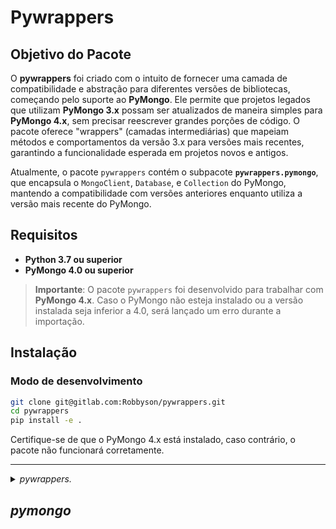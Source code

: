 # Pywrappers

## Objetivo do Pacote

O **pywrappers** foi criado com o intuito de fornecer uma camada de compatibilidade e abstração para diferentes versões de bibliotecas, começando pelo suporte ao **PyMongo**. Ele permite que projetos legados que utilizam **PyMongo 3.x** possam ser atualizados de maneira simples para **PyMongo 4.x**, sem precisar reescrever grandes porções de código. O pacote oferece "wrappers" (camadas intermediárias) que mapeiam métodos e comportamentos da versão 3.x para versões mais recentes, garantindo a funcionalidade esperada em projetos novos e antigos.

Atualmente, o pacote `pywrappers` contém o subpacote **`pywrappers.pymongo`**, que encapsula o `MongoClient`, `Database`, e `Collection` do PyMongo, mantendo a compatibilidade com versões anteriores enquanto utiliza a versão mais recente do PyMongo.

## Requisitos

- **Python 3.7 ou superior**
- **PyMongo 4.0 ou superior**

> **Importante**: O pacote `pywrappers` foi desenvolvido para trabalhar com **PyMongo 4.x**. Caso o PyMongo não esteja instalado ou a versão instalada seja inferior a 4.0, será lançado um erro durante a importação.

## Instalação

### Modo de desenvolvimento

```bash
git clone git@gitlab.com:Robbyson/pywrappers.git
cd pywrappers
pip install -e .
```

Certifique-se de que o PyMongo 4.x está instalado, caso contrário, o pacote não funcionará corretamente.

---

<details>
  <summary><i>pywrappers.<h2><b>pymongo</i></h2></b></summary>

### Objetivo

O subpacote `pywrappers.pymongo` tem como objetivo fornecer uma camada de compatibilidade para o PyMongo, garantindo que sistemas que utilizam a versão 3.x possam continuar a funcionar corretamente ao migrarem para o PyMongo 4.x. Ele encapsula as principais classes do PyMongo — MongoClient, Database, e Collection — mantendo a API da versão 3.x sem abrir mão das interfaces específicas da versão 4.x.

### Características

- **Compatibilidade Retroativa**: O pywrappers.pymongo encapsula a API do PyMongo 3.x, permitindo que sistemas legados que utilizam essa versão continuem funcionando sem mudanças significativas ao serem migrados para o PyMongo 4.x.

- **Suporte a Novas Funcionalidades**: Embora ofereça suporte à API antiga, o pacote também permite o uso de novos métodos introduzidos no PyMongo 4.x.

### Como Utilizar

O subpacote `pywrappers.pymongo` pode ser importado da seguinte forma:

```python
from pywrappers import pymongo
# ou
from pywrappers.pymongo import MongoClient, Database, Collection
```

### Exemplo de Uso

Aqui está um exemplo de como utilizar o `MongoClient` encapsulado pelo `pywrappers.pymongo`:

```python
from pywrappers.pymongo import MongoClient

# Inicializando o cliente MongoDB
client = MongoClient("localhost", 27017)

# Acessando um banco de dados
db = client.get_database("mydatabase")

# Acessando uma coleção
collection = db.get_collection("mycollection")

# Inserindo um documento
collection.insert({"name": "John", "age": 30})

# Buscando um documento
result = collection.find_one({"name": "John"})
print(result)

# Fechando a conexão
client.close()
```

## Módulos

<details>
  <summary><i>pywrappers.pymongo.<h2><b>CollectionWrapper</i></h2></b></summary>

`CollectionWrapper` é uma **abstração** da classe Collection do PyMongo 3.x, que preserva as assinaturas de métodos deprecados e remapeia esses métodos para suas contrapartes modernas no PyMongo 4.x, ou, quando isso não é possível, lança exceções explicativas com sugestões de alternativas.

<details>
  <summary><h3><b>Características</h3></b></summary>

- **Tratamento de Erros Explicativo**: Nos casos em que a adaptação não é possível, o `CollectionWrapper` lança exceções explicativas que ajudam os desenvolvedores a entender a causa do problema e sugerem alternativas (como o uso de agregações em vez de `map_reduce`).

- **Incompatibilidades Finais**: Algumas funcionalidades do PyMongo 3.x foram removidas no PyMongo 4.x sem uma substituição direta, como o método `map_reduce()`. Nesses casos, o desenvolvedor é forçado a reescrever partes do sistema utilizando novas abordagens.

</details>

<details>
  <summary><h3><b>Diferenças entre <i>Collection</i> do PyMongo 3.x e 4.x</h3></b></summary>

##### 1. **Métodos Depreciados e Removidos**

###### PyMongo 3.x

- **`insert()`**: Permitia a inserção de um ou mais documentos de forma genérica. No PyMongo 3.x, o método era amplamente utilizado para operações de inserção em massa ou única.
- **`update()`**: Atualizava documentos, suportando tanto atualizações únicas quanto múltiplas através do parâmetro `multi`.
- **`remove()`**: Removia documentos de uma coleção, com suporte para exclusões únicas ou múltiplas.
- **`map_reduce()`**: Executava operações MapReduce diretamente sobre uma coleção, sendo uma alternativa para agregações complexas.

###### PyMongo 4.x

- **`insert()`**, **`update()`**, e **`remove()`** foram removidos e substituídos por seus equivalentes específicos:
  - `insert_one()`, `insert_many()`
  - `update_one()`, `update_many()`
  - `delete_one()`, `delete_many()`
- **`map_reduce()`** foi completamente removido. A abordagem recomendada para operações complexas agora é o **Aggregation Framework**, que é mais eficiente e flexível para operações em grandes volumes de dados.

##### 2. **Métodos Alterados**

- **`count()`** foi substituído por **`count_documents()`** para melhorar a precisão e adequação ao padrão MongoDB moderno.
- **`find()`** e outros métodos de busca mantêm comportamento similar, mas com algumas adições de parâmetros no PyMongo 4.x para maior controle sobre leitura e escrita.

</details>

<details>
  <summary><h3><b>Adaptações Necessárias</h3></b></summary>

##### 1. **Inserções**

O método **`insert()`**, deprecado no PyMongo 4.x, foi reimplementado no `CollectionWrapper` por meio de uma função que redireciona chamadas para **`insert_one()`** ou **`insert_many()`**, dependendo do tipo de entrada. Isso garante que o código legado que utilizava `insert()` continue funcional sem alterações.

```python
def insert(self, doc_or_docs: Union[Dict[str, Any], List[Dict[str, Any]]], manipulate: bool = True, check_keys: bool = True, continue_on_error: bool = False) -> Union[InsertOneResult, InsertManyResult]:
    if isinstance(doc_or_docs, list):
        return self.insert_many(doc_or_docs, ordered=not continue_on_error)
    return self.insert_one(doc_or_docs)
```

##### 2. **Atualizações**

O método **`update()`**, que aceitava o parâmetro multi, foi redirecionado para as funções **`update_one()`** ou **`update_many()`**, dependendo do valor de multi. Isso mantém o comportamento de múltiplas atualizações possível no PyMongo 3.x.

```python
def update(self, spec: Dict[str, Any], document: Dict[str, Any], upsert: bool = False, multi: bool = False) -> UpdateResult:
    if multi:
        return self.update_many(spec, document, upsert=upsert)
    return self.update_one(spec, document, upsert=upsert)
```

##### 3. Remoções

O método **`remove()`** foi reimplementado de forma equivalente a **`delete_one()`** e **`delete_many()`**, dependendo do valor de `multi`, garantindo que a funcionalidade seja mantida.

##### 4. **MapReduce**

O método **`map_reduce()`** foi completamente removido no PyMongo 4.x, sem uma substituição direta. A recomendação é o uso do **Aggregation Framework**, que é mais eficiente e escalável. O `CollectionWrapper` lança uma exceção **NotImplementedError** explicando a remoção e sugerindo o uso de agregações.

```python
def map_reduce(self, map: str, reduce: str, out: Union[str, Dict[str, Any]], full_response: bool = False, **kwargs: Any) -> Any:
    raise NotImplementedError("map_reduce was removed in PyMongo 4.x. Use the aggregation framework instead.")
```

</details>

<details>
  <summary><h3><b>Casos de Equivalência Impossível</h3></b></summary>

##### MapReduce

O método **`map_reduce()`** foi completamente removido no PyMongo 4.x devido a problemas de desempenho e escalabilidade. Embora o **Aggregation Framework** cubra a maioria das funcionalidades de **MapReduce**, ele não suporta diretamente o mesmo padrão de programação, o que torna algumas adaptações inevitáveis.

</details>

---

</details>

<details>
  <summary><i>pywrappers.pymongo.<h2><b>DatabaseWrapper</i></b></h2></summary>

A classe `DatabaseWrapper` foi projetada para atuar como uma interface compatível entre sistemas que utilizam PyMongo 3.x e PyMongo 4.x. Seu objetivo principal é garantir que a API da classe `Database` do PyMongo 3.x seja mantida e reproduzida adequadamente no PyMongo 4.x, além de fornecer métodos que foram deprecados ou removidos na nova versão. A classe permite a manipulação de coleções, execução de comandos de banco de dados, e oferece suporte a métodos de compatibilidade, como o `authenticate()` e `eval()`, que não estão mais disponíveis na versão 4.x.

<details>
  <summary><h3><b>Características</h3></b></summary>

- **Dependências**: Esta classe utiliza `CollectionWrapper` para compatibilidade completa.

- **Tratamento de Erros Claro**: Nos casos em que a funcionalidade não pode ser mantida (por exemplo, `eval()`), a exceção lança uma mensagem descritiva, orientando o desenvolvedor sobre como proceder.

- **Incompatibilidades Irreversíveis**: Algumas funcionalidades, como `map_reduce()` e `eval()`, foram removidas por questões de segurança e desempenho e não têm substitutos diretos no PyMongo 4.x.

</details>

<details>
  <summary><h3><b>Diferenças Entre PyMongo 3.x e 4.x</h3></b></summary>

##### 1. **Métodos Depreciados e Removidos**

###### PyMongo 3.x

- **`collection_names()`**: Listava todas as coleções do banco de dados.
- **`authenticate()`**: Permitía a autenticação de um usuário diretamente no banco de dados.
- **`eval()`**: Executava código JavaScript no servidor MongoDB.
- **`add_user()` e `remove_user()`**: Permitiam a adição e remoção de usuários diretamente no banco de dados.

###### PyMongo 4.x

- **`collection_names()`** foi substituído por **`list_collection_names()`**, mas mantemos a compatibilidade no wrapper.
- **`authenticate()`** e **`eval()`** foram removidos, sendo necessário usar URI de conexão para autenticação e o **Aggregation Framework** para operações de consulta complexas.
- **`add_user()` e `remove_user()`** também foram removidos, sendo substituídos por operações que utilizam diretamente o comando `createUser` e `dropUser`.

##### 2. **Alterações em Métodos Existentes**

- **`command()`**: Continua com a mesma função, executando comandos diretamente no banco de dados, mas recebeu novos parâmetros no PyMongo 4.x para maior controle.
- **`with_options()`**: Permite configurar parâmetros como `read_concern` e `write_concern` na criação do banco de dados.

</details>

<details>
  <summary><h3><b>Adaptações Necessárias</h3></b></summary>

##### 1. **Compatibilidade com `collection_names()`**

No PyMongo 4.x, o método `collection_names()` foi deprecado e substituído por `list_collection_names()`. A função `collection_names()` foi mantida no `DatabaseWrapper` para garantir compatibilidade com sistemas legados.

```python
def collection_names(self, include_system_collections: bool = True, session: Optional[ClientSession] = None) -> List[str]:
    if include_system_collections:
        return self.database.list_collection_names(session=session)
    return [name for name in self.database.list_collection_names(session=session) if not name.startswith("system.")]
```

##### 2. Substituição do Método `authenticate()`

O método `authenticate()` foi removido no PyMongo 4.x, e a autenticação agora deve ser feita diretamente via URI de conexão. A implementação no wrapper lança uma exceção clara que explica essa mudança

```python
def authenticate(self, name: str, password: Optional[str] = None, source: Optional[str] = None, mechanism: Optional[str] = None) -> None:
    raise NotImplementedError(
        """The authenticate() method was removed in PyMongo 4.x. Use the authSource or authMechanism parameters in the connection string."""
    )
```

##### 3. Remoção de `eval()`

O método `eval()` foi removido no MongoDB 4.x por razões de segurança e desempenho. Não há um substituto direto, mas o **Aggregation Framework** ou **MapReduce** podem ser usados como alternativas para funcionalidades semelhantes.

```python
def eval(self, code: str, args: Optional[Any] = None, nolock: bool = False) -> None:
    raise NotImplementedError(
        """The eval() method was removed in MongoDB 4.x for security and performance reasons.
        Use the Aggregation Framework or MapReduce to achieve similar functionality."""
    )
```

</details>

<details>
  <summary><h3><b>Casos de Equivalência Impossível</h3></b></summary>

##### Eval

O método `eval()` foi removido por motivos de segurança e desempenho, e o **Aggregation Framework** foi sugerido como uma alternativa mais robusta e segura. Não há como reproduzir diretamente o comportamento do `eval()` no PyMongo 4.x.
</details>

---

</details>

<details>
  <summary><i>pywrappers.pymongo.<h2><b>MongoClientWrapper</i></b></h2></summary>

A classe `MongoClientWrapper` foi criada para fornecer uma camada de compatibilidade entre as versões 3.x e 4.x do PyMongo. Seu principal objetivo é garantir que a API da classe `MongoClient` do PyMongo 3.x seja mantida e reproduzida adequadamente no PyMongo 4.x, tratando de mudanças significativas na API, incluindo a remoção de métodos importantes como `ismaster()` e `database_names()`.

<details>
  <summary><h3><b>Características</h3></b></summary>

- **Dependências**: Esta classe utiliza `CollectionWrapper` e `DatabaseWrapper` para compatibilidade completa.
- **Incompatibilidades Não Replicáveis**: Algumas funcionalidades, como o comando `ismaster()`, não possuem equivalentes diretos no MongoDB standalone, o que pode exigir adaptações na lógica de negócios.

</details>

<details>
  <summary><h3><b>Diferenças entre PyMongo 3.x e 4.x</h3></b></summary>

### PyMongo 3.x

- **`database_names()`**: Retornava uma lista de nomes de bancos de dados.
- **`ismaster()`**: Retornava informações sobre o estado do nó MongoDB (principalmente em configurações de replica set).
- **`get_default_database()`**: Permitía acessar o banco de dados padrão.

### PyMongo 4.x

- **`list_database_names()`**: Substitui o método `database_names()`, mantendo a mesma função de listar bancos de dados.
- **`hello`**: Substitui o comando `ismaster()` nas configurações de replica set.
- **`get_default_database()`**: Foi removido e deve ser substituído pela definição explícita do banco de dados no URI de conexão.

</details>

<details>
  <summary><h3><b>Adaptações Necessárias</h3></b></summary>

### 1. **Compatibilidade com `database_names()`**

No PyMongo 4.x, o método `database_names()` foi deprecado e substituído por `list_database_names()`. O wrapper implementa o método `database_names()` para garantir compatibilidade retroativa.

```python
    def database_names(self) -> List[str]:
        """Return a list of database names (PyMongo 3.x compatibility)."""
        return self.list_database_names()
```

### 2. **Substituição do `ismaster()`**

```python
No PyMongo 4.x, o comando `ismaster()` foi removido e substituído pelo comando `"hello"`. O método `ismaster()` no `MongoClientWrapper` utiliza o comando `"hello"` em configurações de replica set e lança uma exceção descritiva em instâncias standalone.

    def ismaster(self, session: Optional[ClientSession] = None) -> Dict[str, Any]:
        """
        Mimic the 'ismaster' command using 'hello' (removed in PyMongo 4.x).
        This only works in replica set configurations.
        """
        try:
            return self.client.admin.command("hello", session=session)
        except OperationFailure as e:
            raise NotImplementedError(
                "The 'ismaster' method has been removed in PyMongo 4.x. Use the 'hello' command for similar functionality, "
                "which works only in replica set configurations."
            )
```

### 3. **Remoção de `get_default_database()`**

O método `get_default_database()` foi completamente removido no PyMongo 4.x. O wrapper lança uma exceção que explica essa remoção e sugere que o banco de dados padrão seja especificado na URI de conexão.

```python
    def get_default_database(self) -> None:
        """
        No longer supported in PyMongo 4.x.
        - Raises NotImplementedError because the method is removed in PyMongo 4.x.
        """
        raise NotImplementedError("The 'get_default_database' method has been removed in PyMongo 4.x. "
                                  "Specify the default database directly in the connection string if needed.")
```

</details>

<details>
  <summary><h3><b>Métodos Principais</h3></b></summary>

### 1. **Inicialização da Conexão**

```python
    def __init__(self, host: Optional[Union[str, List[str]]] = None, port: Optional[int] = None, **kwargs: Any):
        """
        Initialize MongoClientWrapper with the same parameters as MongoClient.
        If no host/port are provided, it uses MongoDB's default connection.
        """
        try:
            self.client = MongoClient(host, port, **kwargs)
        except Exception as e:
            raise ConnectionError(f"Failed to initialize MongoClient: {e}")
```

A inicialização do `MongoClientWrapper` aceita os mesmos parâmetros da classe `MongoClient` original, permitindo passar o host, porta e outras configurações via `kwargs`. Em caso de falha, uma exceção `ConnectionError` é lançada.

### 2. **Acesso a Bancos de Dados**

```python
    def get_database(self, name: str, codec_options: Optional[Any] = None, read_preference: Optional[ReadPreference] = None,
                     write_concern: Optional[WriteConcern] = None, read_concern: Optional[ReadConcern] = None) -> DatabaseWrapper:
        """
        Return a DatabaseWrapper for the specified database.
        Uses MongoClient.get_database() and wraps the result.
        """
        db = self.client.get_database(name, codec_options=codec_options, read_preference=read_preference,
                                      write_concern=write_concern, read_concern=read_concern)
        return DatabaseWrapper(db)
```

Este método obtém uma instância do banco de dados via `get_database()` e a encapsula em um `DatabaseWrapper`. O método também permite especificar opções de codec, preferência de leitura, preocupação de gravação e preocupação de leitura.

### 3. **Listagem de Bancos de Dados**

```python
    def list_database_names(self, session: Optional[ClientSession] = None) -> List[str]:
        """List all database names on the MongoDB server (replaces the deprecated database_names())."""
        try:
            return self.client.list_database_names(session=session)
        except OperationFailure as e:
            raise RuntimeError(f"Error listing database names: {e}")
```

O método `list_database_names()` retorna todos os nomes dos bancos de dados presentes no servidor MongoDB, substituindo o método deprecado `database_names()`.

### 4. **Execução de Comandos**

```python
    def command(self, dbname: str, command: Union[str, Dict[str, Any]], session: Optional[ClientSession] = None) -> Dict[str, Any]:
        """Execute a command on the specified database."""
        try:
            db = self.get_database(dbname)
            return db.command(command, session=session)
        except OperationFailure as e:
            raise RuntimeError(f"Error executing command on database '{dbname}': {e}")
```

Este método executa um comando MongoDB no banco de dados especificado e retorna o resultado. Qualquer erro de operação gera uma exceção com uma mensagem clara explicando a falha.

### 5. **Ping no Servidor**

```python
    def ping(self, session: Optional[ClientSession] = None) -> Dict[str, Any]:
        """Ping the MongoDB server to check its responsiveness."""
        try:
            return self.client.admin.command("ping", session=session)
        except OperationFailure as e:
            raise RuntimeError(f"Error pinging server: {e}")
```

O método `ping()` envia um comando `ping` ao servidor MongoDB para verificar se ele está respondendo corretamente. Caso ocorra uma falha de operação, uma exceção será lançada.

### 6. **Fechamento da Conexão**

```python
    def close(self) -> None:
        """Close the MongoDB connection."""
        self.client.close()
```

O método `close()` encerra a conexão MongoDB, garantindo que os recursos sejam liberados corretamente.

</details>

<details>
  <summary><h3><b>Exemplo de Uso</h3></b></summary>

```python
    from pywrappers.pymongo import MongoClient

    client = MongoClient("localhost", 27017)

    # Acessar um banco de dados
    db = client.get_database("mydatabase")

    # Listar todos os bancos de dados
    print(client.list_database_names())

    # Ping no servidor
    print(client.ping())

    # Fechar a conexão
    client.close()
```

</details>

---

</details>

---

</details>